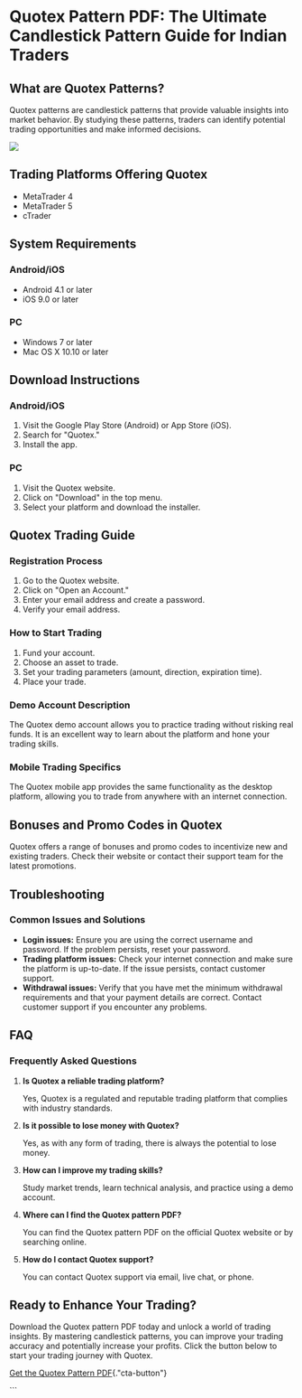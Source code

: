 # Quotex Pattern PDF: The Ultimate Candlestick Pattern Guide for Indian Traders

## What are Quotex Patterns?

Quotex patterns are candlestick patterns that provide valuable insights
into market behavior. By studying these patterns, traders can identify
potential trading opportunities and make informed decisions.

[![](https://static.quotex.io/files/4_en/300_250.jpg)](https://traff.sbs/brokerqxlid)

## Trading Platforms Offering Quotex

-   MetaTrader 4
-   MetaTrader 5
-   cTrader

## System Requirements

### Android/iOS

-   Android 4.1 or later
-   iOS 9.0 or later

### PC

-   Windows 7 or later
-   Mac OS X 10.10 or later

## Download Instructions

### Android/iOS

1.  Visit the Google Play Store (Android) or App Store (iOS).
2.  Search for "Quotex."
3.  Install the app.

### PC

1.  Visit the Quotex website.
2.  Click on "Download" in the top menu.
3.  Select your platform and download the installer.

## Quotex Trading Guide

### Registration Process

1.  Go to the Quotex website.
2.  Click on "Open an Account."
3.  Enter your email address and create a password.
4.  Verify your email address.

### How to Start Trading

1.  Fund your account.
2.  Choose an asset to trade.
3.  Set your trading parameters (amount, direction, expiration time).
4.  Place your trade.

### Demo Account Description

The Quotex demo account allows you to practice trading without risking
real funds. It is an excellent way to learn about the platform and hone
your trading skills.

### Mobile Trading Specifics

The Quotex mobile app provides the same functionality as the desktop
platform, allowing you to trade from anywhere with an internet
connection.

## Bonuses and Promo Codes in Quotex

Quotex offers a range of bonuses and promo codes to incentivize new and
existing traders. Check their website or contact their support team for
the latest promotions.

## Troubleshooting

### Common Issues and Solutions

-   **Login issues:** Ensure you are using the correct username and
    password. If the problem persists, reset your password.
-   **Trading platform issues:** Check your internet connection and make
    sure the platform is up-to-date. If the issue persists, contact
    customer support.
-   **Withdrawal issues:** Verify that you have met the minimum
    withdrawal requirements and that your payment details are correct.
    Contact customer support if you encounter any problems.

## FAQ

### Frequently Asked Questions

1.  **Is Quotex a reliable trading platform?**

    Yes, Quotex is a regulated and reputable trading platform that
    complies with industry standards.

2.  **Is it possible to lose money with Quotex?**

    Yes, as with any form of trading, there is always the potential to
    lose money.

3.  **How can I improve my trading skills?**

    Study market trends, learn technical analysis, and practice using a
    demo account.

4.  **Where can I find the Quotex pattern PDF?**

    You can find the Quotex pattern PDF on the official Quotex website
    or by searching online.

5.  **How do I contact Quotex support?**

    You can contact Quotex support via email, live chat, or phone.

## Ready to Enhance Your Trading?

Download the Quotex pattern PDF today and unlock a world of trading
insights. By mastering candlestick patterns, you can improve your
trading accuracy and potentially increase your profits. Click the button
below to start your trading journey with Quotex.

[Get the Quotex Pattern
PDF](\%22https://traff.sbs/brokerqxlid\%22){."cta-button"}

\`\`\`

